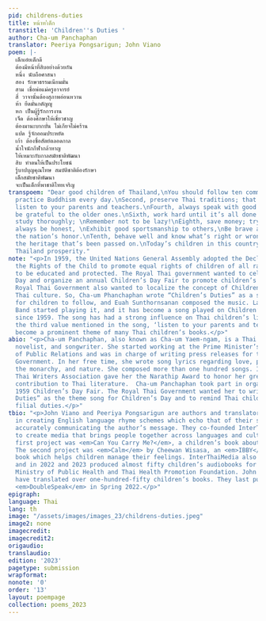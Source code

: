 ```yaml
---
pid: childrens-duties
title: หน้าท’่เด็ก
transtitle: 'Children''s Duties '
author: Cha-um Panchaphan
translator: Peeriya Pongsarigun; John Viano
poem: |-
  เด็กเอ๋ยเด็กดี
  ต้องมีหน้าที่สิบอย่างด้วยกัน
  หนึ่ง นับถือศาสนา
  สอง รักษาธรรมเนียมมั่น
  สาม เชื่อพ่อแม่ครูอาจารย์
  สี่ วาจานั้นต้องสุภาพอ่อนหวาน
  ห้า ยึดมั่นกตัญญู
  หก เป็นผู้รู้รักการงาน
  เจ็ด ต้องศึกษาให้เชี่ยวชาญ
  ต้องมานะบากบั่น ไม่เกียจไม่คร้าน
  แปด รู้จักออมประหยัด
  เก้า ต้องซื่อสัตย์ตลอดกาล
  น้ำใจนักกีฬากล้าหาญ
  ให้เหมาะกับกาลสมัยชาติพัฒนา
  สิบ ทำตนให้เป็นประโยชน์
  รู้บาปบุญคุณโทษ สมบัติชาติต้องรักษา
  เด็กสมัยชาติพัฒนา
  จะเป็นเด็กที่พาชาติไทยเจริญ
transpoem: "Dear good children of Thailand,\nYou should follow ten commandments.\nFirst,
  practice Buddhism every day.\nSecond, preserve Thai traditions; that’s the way.\nThird,
  listen to your parents and teachers.\nFourth, always speak with good cheer.\nFifth,
  be grateful to the older ones.\nSixth, work hard until it’s all done.\nSeventh,
  study thoroughly; \nRemember not to be lazy!\nEighth, save money; try your best.\nNinth,
  always be honest, \nExhibit good sportsmanship to others,\nBe brave and protect
  the nation’s honor.\nTenth, behave well and know what’s right or wrong; \nPreserve
  the heritage that’s been passed on.\nToday’s children in this country\nWill bring
  Thailand prosperity."
note: "<p>In 1959, the United Nations General Assembly adopted the Declaration of
  the Rights of the Child to promote equal rights of children of all races and religions
  to be educated and protected. The Royal Thai government wanted to celebrate Children’s
  Day and organize an annual Children’s Day Fair to promote children’s rights. The
  Royal Thai Government also wanted to localize the concept of Children’s Day to fit
  Thai culture. So, Cha-um Phanchaphan wrote “Children’s Duties” as a set of principles
  for children to follow, and Euah Sunthornsanan composed the music. Later, the Suntaraporn
  Band started playing it, and it has become a song played on Children’s Day in Thailand
  since 1959. The song has had a strong influence on Thai children’s literature —
  the third value mentioned in the song, ‘listen to your parents and teachers’, has
  become a prominent theme of many Thai children’s books.</p>"
abio: "<p>Cha-um Panchaphan, also known as Cha-um Yaem-ngam, is a Thai author, poet,
  novelist, and songwriter. She started working at the Prime Minister’s Office Department
  of Public Relations and was in charge of writing press releases for the Royal Thai
  Government. In her free time, she wrote song lyrics regarding love, patriotism,
  the monarchy, and nature. She composed more than one hundred songs. In 2003, the
  Thai Writers Association gave her the Narathip Award to honor her great work and
  contribution to Thai literature.  Cha-um Panchaphan took part in organizing the
  1959 Children’s Day Fair. The Royal Thai Government wanted her to write “Children’s
  Duties” as the theme song for Children’s Day and to remind Thai children of their
  filial duties.</p>"
tbio: "<p>John Viano and Peeriya Pongsarigun are authors and translators who excel
  in creating English language rhyme schemes which echo that of their sources, while
  accurately communicating the author’s message. They co-founded InterThaiMedia LLC
  to create media that brings people together across languages and cultures. InterThaiMedia’s
  first project was <em>Can You Carry Me?</em>, a children’s book about sibling rivalry.
  The second project was <em>Calm</em> by Cheewan Wisasa, an <em>IBBY</em> honor list
  book which helps children manage their feelings. InterThaiMedia also produces audiobooks
  and in 2022 and 2023 produced almost fifty children’s audiobooks for the Royal Thai
  Ministry of Public Health and Thai Health Promotion Foundation. John and Peeriya
  have translated over one-hundred-fifty children’s books. They last published with
  <em>DoubleSpeak</em> in Spring 2022.</p>"
epigraph: 
language: Thai
lang: th
image: "/assets/images/images_23/childrens-duties.jpeg"
image2: none
imagecredit: 
imagecredit2: 
origaudio: 
translaudio: 
edition: '2023'
pagetype: submission
wrapformat: 
nonote: '0'
order: '13'
layout: poempage
collection: poems_2023
---
```

